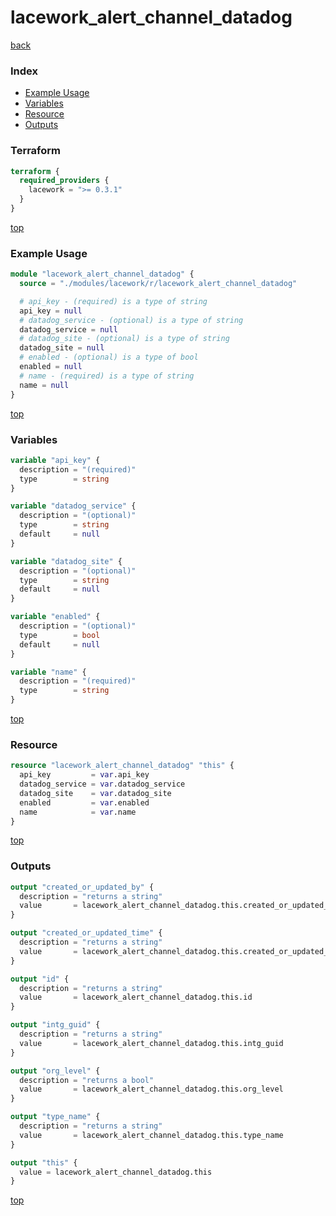 # lacework_alert_channel_datadog

[back](../lacework.md)

### Index

- [Example Usage](#example-usage)
- [Variables](#variables)
- [Resource](#resource)
- [Outputs](#outputs)

### Terraform

```terraform
terraform {
  required_providers {
    lacework = ">= 0.3.1"
  }
}
```

[top](#index)

### Example Usage

```terraform
module "lacework_alert_channel_datadog" {
  source = "./modules/lacework/r/lacework_alert_channel_datadog"

  # api_key - (required) is a type of string
  api_key = null
  # datadog_service - (optional) is a type of string
  datadog_service = null
  # datadog_site - (optional) is a type of string
  datadog_site = null
  # enabled - (optional) is a type of bool
  enabled = null
  # name - (required) is a type of string
  name = null
}
```

[top](#index)

### Variables

```terraform
variable "api_key" {
  description = "(required)"
  type        = string
}

variable "datadog_service" {
  description = "(optional)"
  type        = string
  default     = null
}

variable "datadog_site" {
  description = "(optional)"
  type        = string
  default     = null
}

variable "enabled" {
  description = "(optional)"
  type        = bool
  default     = null
}

variable "name" {
  description = "(required)"
  type        = string
}
```

[top](#index)

### Resource

```terraform
resource "lacework_alert_channel_datadog" "this" {
  api_key         = var.api_key
  datadog_service = var.datadog_service
  datadog_site    = var.datadog_site
  enabled         = var.enabled
  name            = var.name
}
```

[top](#index)

### Outputs

```terraform
output "created_or_updated_by" {
  description = "returns a string"
  value       = lacework_alert_channel_datadog.this.created_or_updated_by
}

output "created_or_updated_time" {
  description = "returns a string"
  value       = lacework_alert_channel_datadog.this.created_or_updated_time
}

output "id" {
  description = "returns a string"
  value       = lacework_alert_channel_datadog.this.id
}

output "intg_guid" {
  description = "returns a string"
  value       = lacework_alert_channel_datadog.this.intg_guid
}

output "org_level" {
  description = "returns a bool"
  value       = lacework_alert_channel_datadog.this.org_level
}

output "type_name" {
  description = "returns a string"
  value       = lacework_alert_channel_datadog.this.type_name
}

output "this" {
  value = lacework_alert_channel_datadog.this
}
```

[top](#index)